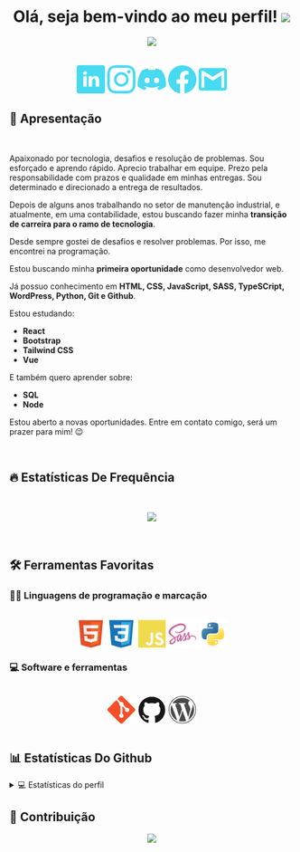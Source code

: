 <div align="center">
  <h1>
    Olá, seja bem-vindo ao meu perfil!
    <img src="https://media.giphy.com/media/hvRJCLFzcasrR4ia7z/giphy.gif" width="28">
  </h1>
</div>

<!-- Typing SVG - DenverCorder1[https://github.com/DenverCoder1/readme-typing-svg](https://readme-typing-svg.herokuapp.com/demo/) -->

<p align="center">
  <a href="https://readme-typing-svg.herokuapp.com/demo/"><img src="https://readme-typing-svg.herokuapp.com/?font=consolas&size=24&duration=4000&color=25D1E8&center=true&lines=Desenvolvedor+Web+Front-end...;Em+constante+aprendizado!"></a>
</p>

<!-- REDES SOCIAIS -->

<div align="center">
  <br>
  <a href="https://www.linkedin.com/in/cssgabriel" target="_blank"><img width="50em" src="https://github.com/cssgabriel/cssgabriel/blob/main/icons/linkedin.png" target="_blank"></a>
  <a href="https://instagram.com/css.gabriel" target="_blank"><img width="50em" src="https://github.com/cssgabriel/cssgabriel/blob/main/icons/instagram.png" target="_blank"></a>
  <a href="https://discord.com/" target="_blank"><img width="50em" src="https://github.com/cssgabriel/cssgabriel/blob/main/icons/discord.png" target="_blank"></a>
  <a href="https://www.facebook.com/profile.php?id=100049080796254" target="_blank"><img width="50em" src="https://github.com/cssgabriel/cssgabriel/blob/main/icons/facebook.png" target="_blank"></a>
  <a href = "mailto:gabrielcss.oficial@gmail.com"><img width="50em" src="https://github.com/cssgabriel/cssgabriel/blob/main/icons/gmail.png" target="_blank"></a>
  <br>
</div>

## 💬 Apresentação

<div>
  <br>
  <p>Apaixonado por tecnologia, desafios e resolução de problemas. Sou esforçado e aprendo rápido. Aprecio trabalhar em equipe. Prezo pela responsabilidade com prazos e qualidade em minhas entregas. Sou determinado e direcionado a entrega de resultados.</p>
  <p>Depois de alguns anos trabalhando no setor de manutenção industrial, e atualmente, em uma contabilidade, estou buscando fazer minha <strong>transição de carreira para o ramo de tecnologia</strong>.</p>
  <p>Desde sempre gostei de desafios e resolver problemas. Por isso, me encontrei na programação.</p>
  <p>Estou buscando minha <strong>primeira oportunidade</strong> como desenvolvedor web.</p>
  <p>Já possuo conhecimento em <strong>HTML, CSS, JavaScript, SASS, TypeSCript, WordPress, Python, Git e Github</strong>.</p>
  <p>Estou estudando:</p>
  <ul>
    <li><strong>React</strong></li>
    <li><strong>Bootstrap</strong></li>
    <li><strong>Tailwind CSS</strong></li>
    <li><strong>Vue</strong></li>
  </ul>
  <p>E também quero aprender sobre:</p>
  <ul>
    <li><strong>SQL</strong></li>
    <li><strong>Node</strong></li>
  </ul>
  <p>Estou aberto a novas oportunidades. Entre em contato comigo, será um prazer para mim! 😉</p>
  <br>
</div>

## 🔥 Estatísticas De Frequência

<!-- GitHub Readme Streak Stats - https://github.com/cssgabriel/github-readme-streak-stats -->

<div align="center">
  <br>
  <a href="https://github.com/cssgabriel/github-readme-streak-stats">
    <p>
      <img src="https://github-readme-streak-stats.herokuapp.com?user=cssgabriel&theme=dracula&hide_border=true&date_format=j%2Fn%5B%2FY%5D"/>
    </p>
  </a>
  <br>
</div>

## 🛠️ Ferramentas Favoritas

### 👨‍💻 Linguagens de programação e marcação

<br>
<div align="center">
  <img align="center" width="50em" src="https://raw.githubusercontent.com/devicons/devicon/master/icons/html5/html5-original.svg">
  <img align="center" width="50em" src="https://raw.githubusercontent.com/devicons/devicon/master/icons/css3/css3-original.svg">
  <img align="center" width="50em" src="https://raw.githubusercontent.com/devicons/devicon/master/icons/javascript/javascript-plain.svg">
  <img align="center" width="50em" src="https://github.com/devicons/devicon/blob/master/icons/sass/sass-original.svg">
  <img align="center" width="50em" src="https://raw.githubusercontent.com/devicons/devicon/1119b9f84c0290e0f0b38982099a2bd027a48bf1/icons/python/python-original.svg">
</div>
<!-- AINDA NÃO ESTÁ EM USO
### 🧰 Frameworks e bibliotecas

<br>
<div align="center">
  <img align="center" width="50em" src="https://github.com/devicons/devicon/blob/master/icons/bootstrap/bootstrap-original.svg">
  <img align="center" width="50em" src="https://github.com/devicons/devicon/blob/master/icons/vuejs/vuejs-original.svg">
  <img align="center" width="50em" src="https://github.com/devicons/devicon/blob/master/icons/react/react-original.svg">
</div>
-->

### 💻 Software e ferramentas

<br>
<div align="center">
  <img align="center" width="50em" src="https://github.com/devicons/devicon/blob/master/icons/git/git-plain.svg">
  <img align="center" width="50em" src="https://github.com/devicons/devicon/blob/master/icons/github/github-original.svg">
  <img align="center" width="50em" src="https://github.com/devicons/devicon/blob/master/icons/wordpress/wordpress-plain.svg">
</div>

<br>

## 📊 Estatísticas Do Github

<!-- https://github.com/anuraghazra/github-readme-stats -->

<details> 
  <summary>💻 Estatísticas do perfil</summary>
  <br/>
  <div align="center">
    <a href="https://github.com/cssgabriel/github-readme-streak-stats">
      <p>
        <img height="180em" src="https://github-readme-stats.vercel.app/api?username=cssgabriel&show_icons=true&theme=dracula&include_all_commits=true&count_private=true"/>
        <img height="180em" src="https://github-readme-stats.vercel.app/api/top-langs/?username=cssgabriel&layout=compact&langs_count=7&theme=dracula"/>
      </p>
    </a>
  </div>
</details>

<!-- Avatar (opcional)

    <img align="right" alt="Gabriel-picture" height="150" style="border-radius:50px;" src="https://media.discordapp.net/attachments/639956127056134178/890373478988013628/Publicacoes_Instagram_1_1.png?width=676&height=676">

 -->
  
<!--REDES SOCIAIS
<div>
  
  <a href="https://www.youtube.com/channel/UC_-uuuZbY0AAt9CViNzvc-Q" target="_blank"><img src="https://img.shields.io/badge/YouTube-FF0000?style=for-the-badge&logo=youtube&logoColor=white" target="_blank"></a>

  <a href="https://www.linkedin.com/in/gabriel-carlos-429534238/" target="_blank"><img src="https://img.shields.io/badge/-LinkedIn-%230077B5?style=for-the-badge&logo=linkedin&logoColor=white" target="_blank"></a> 

  <a href = "mailto:gabrielcss.oficial@gmail.com"><img src="https://img.shields.io/badge/-Gmail-%23333?style=for-the-badge&logo=gmail&logoColor=white" target="_blank"></a>

  <a href="https://instagram.com/css.gabriel" target="_blank"><img src="https://img.shields.io/badge/-Instagram-%23E4405F?style=for-the-badge&logo=instagram&logoColor=white" target="_blank"></a>

  <a href="https://discord.gg/wagxzStdcR" target="_blank"><img src="https://img.shields.io/badge/Discord-7289DA?style=for-the-badge&logo=discord&logoColor=white" target="_blank"></a> 

</div>
-->

## 🚀 Contribuição

<div align="center">
  <a href="https://github-readme-activity-graph.cyclic.app/graph?username=cssgabriel&theme=dracula">
    <p>
      <img width="850em" src="https://github-readme-activity-graph.cyclic.app/graph?username=cssgabriel&theme=dracula">
    </p>
  </a>
</div>
<!--
Snake Game

<div align="center">
  <a href="https://github.com/cssgabriel/cssgabriel/blob/output/github-contribution-grid-snake.svg">
    <div>
      <img width="860em" src="https://github.com/cssgabriel/cssgabriel/blob/output/github-contribution-grid-snake.svg">
    </div>
  </a>
</div>
-->
  
  
  
  
  
